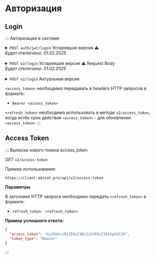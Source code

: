 # Авторизация

## Login

::: Авторизация в системе



<details>
    <summary>
        <code>POST auth/jwt/login</code> 
        Устаревшая версия ⚠️<br>
        <em>Будет отключено: 01.02.2025</em>
    </summary>

</details>

<br>

<details>
    <summary>
        <code>POST v2/login</code> 
        Устаревшая версия ⚠️ Request Body️<br>
        <em>Будет отключено: 01.02.2025</em>
    </summary>

```http request
https://client.adstat.pro/api/v2/login
```

**Request body JSON**

| Параметр   | Тип    | Описание            |
|------------|--------|---------------------|
| `login`    | string | Логин пользователя  |
| `password` | string | Пароль пользователя |

**Content-Type:**

- `application/json`

**Request:**

```json
{
  "login": "user@example.com",
  "password": "string"
}
```

**Response:**

```json
{
  "user_id": "3fa85f64-5717-4562-b3fc-2c922263f66a",
  "access_token": "eyJhbGciOiJIUzI1NiIsInR5cCI6IkpXVCJ9",
  "refresh_token": "dGhpcyBpcyBhIHJlZnJlc2ggdG9rZW4gdXNlZCB0byBnZXQgYW4gbmV3IGFjY2VzcyB0b2tlbiB3aGVuIHRoZSBjdXJyZW50IGFjY2VzcyB0b2tlbiBleHBpcmVz"
}
```

</details>

<br>

<details>
    <summary>
        <code>POST v2/login</code> 
        Актуальная версия️<br>
    </summary>

```http request
https://client.adstat.pro/api/v2/login
```

**Request body FormData**

| Параметр   | Тип    | Описание            |
|------------|--------|---------------------|
| `username` | string | Логин пользователя  |
| `password` | string | Пароль пользователя |

**Content-Type:**

- `application/x-www-form-urlencoded`
- `multipart/form-data`

**Request:**

```
username=user@example.com
password=string
```

**Response:**

```json
{
  "user_id": "3fa85f64-5717-4562-b3fc-2c922263f66a",
  "access_token": "eyJhbGciOiJIUzI1NiIsInR5cCI6IkpXVCJ9",
  "refresh_token": "dGhpcyBpcyBhIHJlZnJlc2ggdG9rZW4gdXNlZCB0byBnZXQgYW4gbmV3IGFjY2VzcyB0b2tlbiB3aGVuIHRoZSBjdXJyZW50IGFjY2VzcyB0b2tlbiBleHBpcmVz"
}
```

</details>

`<access_token>` необходимо передавать в headers HTTP запросов в формате:

+ `Bearer <access_token>`

`<refresh_token>` необходимо использовать в методе `v2/access_token`, когда истёк срок действия `<access_token>` - для
обновления `<access_token>`
:::

## Access Token

::: Выписка нового токена access_token

_GET_ `v2/access-token`

Пример использования:

```http request
https://client.adstat.pro/api/v2/access-token
```

__Параметры__

В заголовке HTTP запроса необходимо передать `<refresh_token>` в формате:

+ `refresh_token: <refresh_token> `

__Пример успешного ответа:__

```json
{
  "access_token": "eyJhbGciOiJIUzI1NiIsInR5cCI6IkpXVCJ9",
  "token_type": "Bearer"
}
```

:::
